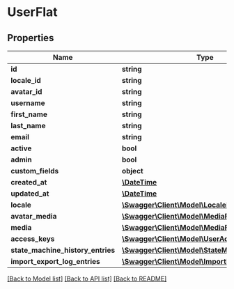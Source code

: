 # UserFlat

## Properties
Name | Type | Description | Notes
------------ | ------------- | ------------- | -------------
**id** | **string** |  | [optional] 
**locale_id** | **string** |  | 
**avatar_id** | **string** |  | [optional] 
**username** | **string** |  | 
**first_name** | **string** |  | 
**last_name** | **string** |  | 
**email** | **string** |  | 
**active** | **bool** |  | [optional] 
**admin** | **bool** |  | [optional] 
**custom_fields** | **object** |  | [optional] 
**created_at** | [**\DateTime**](\DateTime.md) |  | 
**updated_at** | [**\DateTime**](\DateTime.md) |  | [optional] 
**locale** | [**\Swagger\Client\Model\LocaleFlat**](LocaleFlat.md) |  | [optional] 
**avatar_media** | [**\Swagger\Client\Model\MediaFlat**](MediaFlat.md) |  | [optional] 
**media** | [**\Swagger\Client\Model\MediaFlat**](MediaFlat.md) |  | [optional] 
**access_keys** | [**\Swagger\Client\Model\UserAccessKeyFlat**](UserAccessKeyFlat.md) |  | [optional] 
**state_machine_history_entries** | [**\Swagger\Client\Model\StateMachineHistoryFlat**](StateMachineHistoryFlat.md) |  | [optional] 
**import_export_log_entries** | [**\Swagger\Client\Model\ImportExportLogFlat**](ImportExportLogFlat.md) |  | [optional] 

[[Back to Model list]](../../README.md#documentation-for-models) [[Back to API list]](../../README.md#documentation-for-api-endpoints) [[Back to README]](../../README.md)

